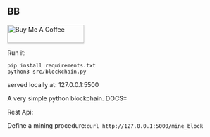 ## BB
<a href="https://www.buymeacoffee.com/tawhid" target="_blank"><img src="https://www.buymeacoffee.com/assets/img/custom_images/orange_img.png" alt="Buy Me A Coffee" style="height: 41px !important;width: 174px !important;box-shadow: 0px 3px 2px 0px rgba(190, 190, 190, 0.5) !important;-webkit-box-shadow: 0px 3px 2px 0px rgba(190, 190, 190, 0.5) !important;" ></a>


Run it:
```
pip install requirements.txt
python3 src/blockchain.py
```
served locally at: 127.0.0.1:5500


A very simple python blockchain.
DOCS::

Rest Api:

Define a mining procedure:`curl http://127.0.0.1:5000/mine_block`